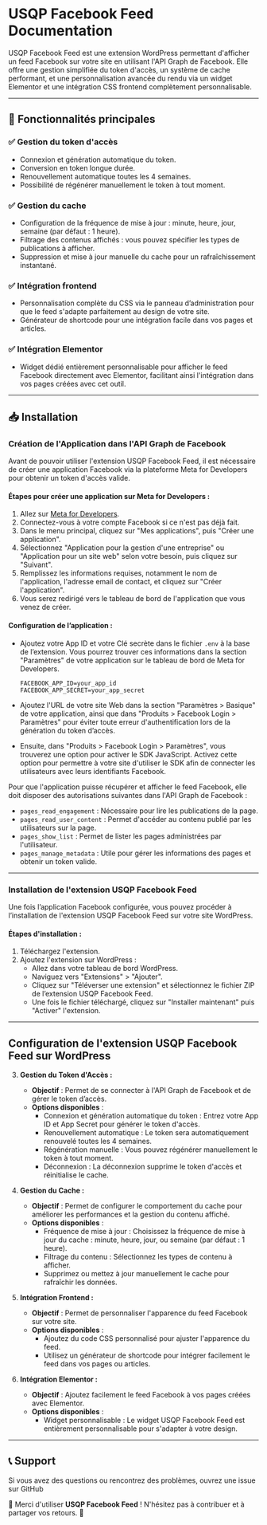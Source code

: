 # USQP Facebook Feed Documentation

USQP Facebook Feed est une extension WordPress permettant d'afficher un feed Facebook sur votre site en utilisant l'API Graph de Facebook. Elle offre une gestion simplifiée du token d'accès, un système de cache performant, et une personnalisation avancée du rendu via un widget Elementor et une intégration CSS frontend complètement personnalisable.

---

## 📌 Fonctionnalités principales

### ✅ Gestion du token d'accès
- Connexion et génération automatique du token.
- Conversion en token longue durée.
- Renouvellement automatique toutes les 4 semaines.
- Possibilité de régénérer manuellement le token à tout moment.

### ✅ Gestion du cache
- Configuration de la fréquence de mise à jour : minute, heure, jour, semaine (par défaut : 1 heure).
- Filtrage des contenus affichés : vous pouvez spécifier les types de publications à afficher.
- Suppression et mise à jour manuelle du cache pour un rafraîchissement instantané.

### ✅ Intégration frontend
- Personnalisation complète du CSS via le panneau d’administration pour que le feed s'adapte parfaitement au design de votre site.
- Générateur de shortcode pour une intégration facile dans vos pages et articles.

### ✅ Intégration Elementor
- Widget dédié entièrement personnalisable pour afficher le feed Facebook directement avec Elementor, facilitant ainsi l'intégration dans vos pages créées avec cet outil.

---

## 📥 Installation

### Création de l'Application dans l'API Graph de Facebook

Avant de pouvoir utiliser l'extension USQP Facebook Feed, il est nécessaire de créer une application Facebook via la plateforme Meta for Developers pour obtenir un token d'accès valide.

#### Étapes pour créer une application sur Meta for Developers :
1. Allez sur [Meta for Developers](https://developers.facebook.com/).
2. Connectez-vous à votre compte Facebook si ce n'est pas déjà fait.
3. Dans le menu principal, cliquez sur "Mes applications", puis "Créer une application".
4. Sélectionnez "Application pour la gestion d'une entreprise" ou "Application pour un site web" selon votre besoin, puis cliquez sur "Suivant".
5. Remplissez les informations requises, notamment le nom de l'application, l'adresse email de contact, et cliquez sur "Créer l'application".
6. Vous serez redirigé vers le tableau de bord de l'application que vous venez de créer.

#### Configuration de l’application :
- Ajoutez votre App ID et votre Clé secrète dans le fichier `.env` à la base de l’extension. Vous pourrez trouver ces informations dans la section "Paramètres" de votre application sur le tableau de bord de Meta for Developers.

    ```
    FACEBOOK_APP_ID=your_app_id
    FACEBOOK_APP_SECRET=your_app_secret
    ```

- Ajoutez l'URL de votre site Web dans la section "Paramètres > Basique" de votre application, ainsi que dans "Produits > Facebook Login > Paramètres" pour éviter toute erreur d'authentification lors de la génération du token d’accès.
- Ensuite, dans "Produits > Facebook Login > Paramètres", vous trouverez une option pour activer le SDK JavaScript. Activez cette option pour permettre à votre site d'utiliser le SDK afin de connecter les utilisateurs avec leurs identifiants Facebook.

Pour que l'application puisse récupérer et afficher le feed Facebook, elle doit disposer des autorisations suivantes dans l'API Graph de Facebook :
- `pages_read_engagement` : Nécessaire pour lire les publications de la page.
- `pages_read_user_content` : Permet d'accéder au contenu publié par les utilisateurs sur la page.
- `pages_show_list` : Permet de lister les pages administrées par l'utilisateur.
- `pages_manage_metadata` : Utile pour gérer les informations des pages et obtenir un token valide.

---

### Installation de l'extension USQP Facebook Feed

Une fois l’application Facebook configurée, vous pouvez procéder à l’installation de l'extension USQP Facebook Feed sur votre site WordPress.

#### Étapes d'installation :
1. Téléchargez l'extension.
2. Ajoutez l'extension sur WordPress :
     - Allez dans votre tableau de bord WordPress.
     - Naviguez vers "Extensions" > "Ajouter".
     - Cliquez sur "Téléverser une extension" et sélectionnez le fichier ZIP de l’extension USQP Facebook Feed.
     - Une fois le fichier téléchargé, cliquez sur "Installer maintenant" puis "Activer" l'extension.

---

## Configuration de l'extension USQP Facebook Feed sur WordPress

3. **Gestion du Token d'Accès :**
     - **Objectif** : Permet de se connecter à l'API Graph de Facebook et de gérer le token d’accès.
     - **Options disponibles** :
         - Connexion et génération automatique du token : Entrez votre App ID et App Secret pour générer le token d'accès.
         - Renouvellement automatique : Le token sera automatiquement renouvelé toutes les 4 semaines.
         - Régénération manuelle : Vous pouvez régénérer manuellement le token à tout moment.
         - Déconnexion : La déconnexion supprime le token d'accès et réinitialise le cache.

4. **Gestion du Cache :**
     - **Objectif** : Permet de configurer le comportement du cache pour améliorer les performances et la gestion du contenu affiché.
     - **Options disponibles** :
         - Fréquence de mise à jour : Choisissez la fréquence de mise à jour du cache : minute, heure, jour, ou semaine (par défaut : 1 heure).
         - Filtrage du contenu : Sélectionnez les types de contenu à afficher.
         - Supprimez ou mettez à jour manuellement le cache pour rafraîchir les données.

5. **Intégration Frontend :**
     - **Objectif** : Permet de personnaliser l'apparence du feed Facebook sur votre site.
     - **Options disponibles** :
         - Ajoutez du code CSS personnalisé pour ajuster l'apparence du feed.
         - Utilisez un générateur de shortcode pour intégrer facilement le feed dans vos pages ou articles.

6. **Intégration Elementor :**
     - **Objectif** : Ajoutez facilement le feed Facebook à vos pages créées avec Elementor.
     - **Options disponibles** :
         - Widget personnalisable : Le widget USQP Facebook Feed est entièrement personnalisable pour s'adapter à votre design.

---

## 📞 Support

Si vous avez des questions ou rencontrez des problèmes, ouvrez une issue sur GitHub

💙 Merci d'utiliser **USQP Facebook Feed** ! N'hésitez pas à contribuer et à partager vos retours. 🚀
